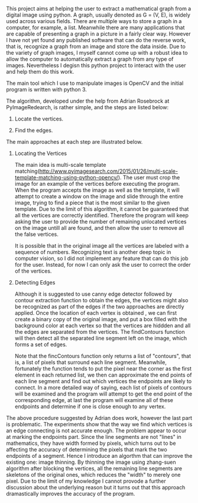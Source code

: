 This project aims at helping the user to extract a mathematical graph from a digital image using python. A graph, usually denoted as G = (V, E), is widely used across various fields. There are multiple ways to store a graph in a computer, for example, a list. Meanwhile there are many applications that are capable of presenting a graph in a picture in a fairly clear way. However I have not yet found any published software that can do the reverse work, that is, recognize a graph from an image and store the data inside. Due to the variety of graph images, I myself cannot come up with a robust idea to allow the computer to automatically extract a graph from any type of images. Nevertheless I degisn this python project to interact with the user and help them do this work.

The main tool which I use to manipulate images is OpenCV and the initial program is written with python 3.

The algorithm, developed under the help from Adrian Rosebrock at PyImageRedearch,  is rather simple, and the steps are listed below:

1. Locate the vertices.

2. Find the edges.

The main approaches at each step are illustrated below.

1. Locating the Vertices

	The main idea is multi-scale template matching(http://www.pyimagesearch.com/2015/01/26/multi-scale-template-matching-using-python-opencv/). The user must crop the image for an example of the vertices before executing the program. When the program accepts the image as well as the template, it will attempt to create a window on the image and slide through the entire image, trying to find a piece that is the most similar to the given template. Due to the limit of this algorithm, it cannot be guaranteed that all the vertices are correctly identified. Therefore the program will keep asking the user to provide the number of remaining unlocated vertices on the image untill all are found, and then allow the user to remove all the false vertices.

	It is possible that in the original image all the vertices are labeled with a sequence of numbers. Recognizing text is another deep topic in computer vision, so I did not implement any feature that can do this job for the user. Instead, for now I can only ask the user to correct the order of the vertices.

2. Detecting Edges

	Although it is suggested to use canny edge detector followed by contour extraction function to obtain the edges, the vertices might also be recognized as part of the edges if the two approaches are directly applied. Once the location of each vertex is obtained , we can first create a binary copy of the original image, and put a box filled with the background color at each vertex so that the vertices are hiddden and all the edges are separated from the vertices. The findContours function will then detect all the separated line segment left on the image, which forms a set of edges.

	Note that the fincContours function only returns a list of "contours", that is, a list of pixels that surround each line segment. Meanwhile, fortunately the function tends to put the pixel near the corner as the first element in each returned list, we then can approximate the end points of each line segment and find out which vertices the endpoints are likely to connect. In a more detailed way of saying, each list of pixels of contours will be examined and the program will attempt to get the end point of the corresponding edge, at last the program will examine all of these endpoints and determine if one is close enough to any vertex.


The above procedure suggested by Adrian does work, however the last part is problematic. The experiments show that the way we find which vertices is an edge connecting is not accurate enough. The problem appear to occur at marking the endpoints part. Since the line segments are not "lines" in mathematics, they have width formed by pixels, which turns out to be affecting the accuracy of determining the pixels that mark the two endpoints of a segment. Hence I introduce an algorthm that can improve the existing one: image thinning. By thinning the image using zhang-suen algorithm after blocking the vertices, all the remaining line segments are skeletons of the original ones, which reduces the "width" to merely one pixel. Due to the limit of my knowledge I cannot provode a further discussion about the underlying reason but it turns out that this approach dramastically improves the accuracy of the program.